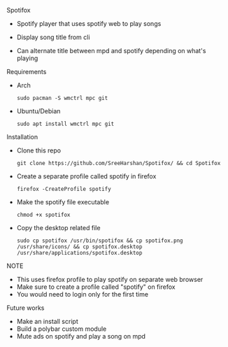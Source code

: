 Spotifox

* Spotify player that uses spotify web to play songs
  
* Display song title from cli
  
* Can alternate title between mpd and spotify depending on what's playing

Requirements
* Arch
  ```
  sudo pacman -S wmctrl mpc git
  ```
* Ubuntu/Debian
  ```
  sudo apt install wmctrl mpc git
  ```

Installation
* Clone this repo <br/>
  ```
  git clone https://github.com/SreeHarshan/Spotifox/ && cd Spotifox
  ```
* Create a separate profile called spotify in firefox <br/>
  ```
  firefox -CreateProfile spotify
  ```
* Make the spotify file executable <br/>
  ```
  chmod +x spotifox
  ```
* Copy the desktop related file <br/>
  ```
  sudo cp spotifox /usr/bin/spotifox && cp spotifox.png /usr/share/icons/ && cp spotifox.desktop /usr/share/applications/spotifox.desktop
  ```

NOTE
* This uses firefox profile to play spotify on separate web browser
* Make sure to create a profile called "spotify" on firefox
* You would need to login only for the first time

Future works
* Make an install script
* Build a polybar custom module 
* Mute ads on spotify and play a song on mpd
